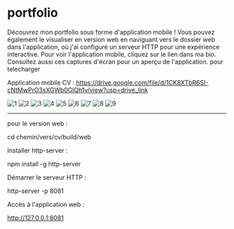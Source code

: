 # portfolio

Découvrez mon portfolio sous forme d'application mobile ! Vous pouvez également le visualiser en version web en naviguant vers le dossier web dans l'application, où j'ai configuré un serveur HTTP pour une expérience interactive. Pour voir l'application mobile, cliquez sur le lien dans ma bio. Consultez aussi ces captures d'écran pour un aperçu de l'application.
pour  telecharger

Application mobile CV : https://drive.google.com/file/d/1CK8XTbR6SI-cNtMwPrO3sXGWb0GlQh1y/view?usp=drive_link


![1](https://github.com/user-attachments/assets/c9d211f9-cfda-42a5-8ac3-fdeca381c265) ![2](https://github.com/user-attachments/assets/f6088d19-44b9-4198-ac9a-f3ec47865e8e)
![3](https://github.com/user-attachments/assets/d9a5024d-fbd5-4ca5-87ec-ebf91a0a7070) ![4](https://github.com/user-attachments/assets/e4050d88-1ae7-4651-b8e0-b417e724e132)
![5](https://github.com/user-attachments/assets/cae44d53-53b5-4063-aaf7-772abe138c00) ![6](https://github.com/user-attachments/assets/579b96e4-84ff-4181-b259-a8363f62a72d)
![7](https://github.com/user-attachments/assets/df5739f9-0440-4c26-9936-d4ed9dacdf9f) ![8](https://github.com/user-attachments/assets/fa41920c-db16-45e3-aba6-2e41be2b4f94)
![9](https://github.com/user-attachments/assets/c590631e-66ba-44ec-a52c-c65e02fafa98)








--------------------------------------------------------------------------

pour le version web : 

cd chemin/vers/cv/build/web


Installer http-server :

npm install -g http-server




Démarrer le serveur HTTP :

http-server -p 8081



Accès à l'application web :

http://127.0.0.1:8081


